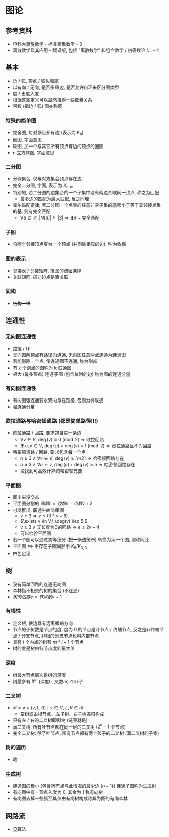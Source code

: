 # 图论

## 参考资料

* 电科大[离散数学](https://www.bilibili.com/video/BV1RA411C7ma) - 标准离散数学 - 3
* 离散数学及其应用 - 翻译版, 包括 "离散数学" 和组合数学 / 初等数论 /... - 4

## 基本

* 边 / 弧, 顶点 / 弧头弧尾
* 以有向 / 无向, 是否多重边, 是否允许自环来区分图类型
* 度 / 出度入度
* 根据这些定义可以显然推得一些数量关系
* 带权 (指边 / 弧) 图亦称网

### 特殊的简单图

* 完全图, 每对顶点都有边 (表示为 $K_n$)
* 圈图, 字面意思
* 轮图, 加一个与其它所有顶点有边的顶点的圈图
* n 立方体图, 字面意思

### 二分图

* 分俩集合, 仅与对方集合顶点存在边
* 完全二分图, 字面, 表示为 $K_{n,m}$
* 特别的, 若二分图的边集合的一个子集中没有两边关联同一顶点, 称之为匹配
    * 最多边的匹配为最大匹配, 反之同理
* 霍尔婚配定律, 若二分图一个点集的任意非空子集的基都小于等于其邻接点集的基, 则有完全匹配
    * $\forall S \subseteq \mathcal{X},\ |N(S)| \geq |S| \Rightarrow \exists \mathcal{X}-\text{完全匹配}$

### 子图

* 将两个邻接顶点变为一个顶点 (并删除相应的边), 称为收缩

### 图的表示

* 邻接表 / 邻接矩阵, 按图的疏密选择
* 关联矩阵, 描述边点是否关联

### 同构

* ~~结构一样~~

## 连通性

### 无向图连通性

* 路径 / 环
* 无向图两顶点有路径为连通, 无向图任意两点连通为连通图
* 若能删除一个点, 使连通图不连通, 称为割点
* 有 k 个割点的图称为 k 联通图
* 极大 (最多顶点) 连通子图 (包含依附的边) 称为图的连通分量

### 有向图连通性

* 有向图强连通要求双向存在路径, 否则为弱联通
* 强连通分量

### 欧拉通路与哈密顿通路 (都是简单路径!!!)

* 欧拉通路 / 回路, 要求包含每一条边
    * $\forall v \in V,\ \deg(v) \equiv 0 \pmod{2} \Rightarrow \text{欧拉回路}$
    * $\exists!\, u,v \in V,\ \deg(u) \equiv \deg(v) \equiv 1 \pmod{2} \Rightarrow \text{欧拉通路且不为回路}$
* 哈密顿通路 / 回路, 要求包含每一个点
    * $n \geq 3 \ \land\ \forall v \in V,\ \deg(v) \geq \lceil n/2 \rceil \Rightarrow \text{哈密顿回路存在}$
    * $n \geq 3 \ \land\ \forall u \nsim v,\ \deg(u)+\deg(v) \geq n \Rightarrow \text{哈密顿回路存在}$
    * 没找到可高效计算的哈密顿充要

### 平面图

* 画出来没交点
* 平面图分割的 $面数 r = 边数 e - 点数 v + 2$
* 可以推出, 联通平面简单图
    * $v \geq 3 \Rightarrow e \leq (3*v - 6)$
    * $\exists v \in V,\ \deg(v) \leq 5 $
    * $v \geq 3 \ \land \ \text{无长度为3的回路} \Rightarrow e \leq 2v - 4$
    * 可以检验平面图
* 若一个图可以通过初等细分 (~~把一条边掰断~~) 转换为另一个图, 则称同胚
* 平面图 $\Leftrightarrow$ 不存在子图同胚于 $K_5 / K_{3,3}$
* 四色定理

## 树

* 没有简单回路的连通无向图
* 森林指不相交的树的集合 (不连通)
* $树的边数 e = 节点数 v - 1$

### 有根性

* 定义根, 使边具有远离根的方向
* 节点的子树数是节点的度, 度为 0 的节点是叶节点 / 终端节点, 反之是非终端节点 / 分支节点, 非根的分支节点也叫内部节点
* 具有 $i$ 个内点的树有 $m*i+1$ 个节点
* 树的度是树内各节点度的最大值

### 深度

* 树最大节点层次是树的深度
* 树最多有 $h^m$ (深度$h$, 叉数$m$) 个叶子

### 二叉树

* $\mathcal{B} = {\emptyset} \cup { (v, L, R) \mid v \in V,\ L, R \in \mathcal{B} }$  
    * 空树或由根节点、左子树、右子树递归构成
* 只有左 / 右的二叉树即斜树 (链表就是)
* 满二叉树: 所有叶节点都在同一层的二叉树 ($2^n-1$ 个节点)
* 完全二叉树: 除了叶节点, 所有节点都有两个孩子的二叉树 (满二叉树的子集)

### 树的遍历

* 略

### 生成树

* 连通图的极小 (包含所有点与此情况的最少边 ($n-1$)) 连通子图称为生成树
* 有向图中有一顶点入度为 0, 其余为 1 称有向树
* 有向图去掉一些弧至其仅由有向树构成称其为图的有向森林

## 网路流

* 见算法
